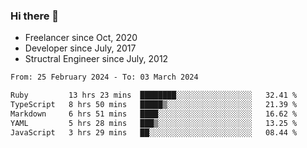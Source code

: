 ### Hi there 👋

- Freelancer since Oct, 2020
- Developer since July, 2017
- Structral Engineer since July, 2012

<!--START_SECTION:waka-->

```txt
From: 25 February 2024 - To: 03 March 2024

Ruby         13 hrs 23 mins  ████████░░░░░░░░░░░░░░░░░   32.41 %
TypeScript   8 hrs 50 mins   █████▒░░░░░░░░░░░░░░░░░░░   21.39 %
Markdown     6 hrs 51 mins   ████░░░░░░░░░░░░░░░░░░░░░   16.62 %
YAML         5 hrs 28 mins   ███▒░░░░░░░░░░░░░░░░░░░░░   13.25 %
JavaScript   3 hrs 29 mins   ██░░░░░░░░░░░░░░░░░░░░░░░   08.44 %
```

<!--END_SECTION:waka-->
